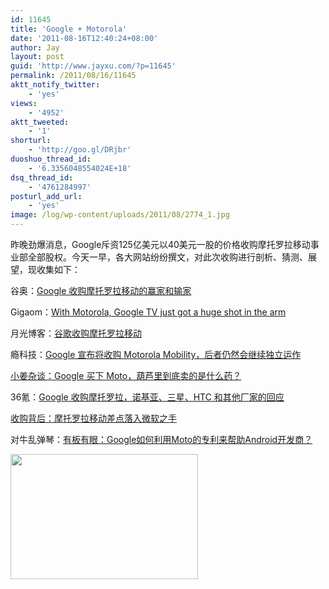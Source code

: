 ```yaml
---
id: 11645
title: 'Google + Motorola'
date: '2011-08-16T12:40:24+08:00'
author: Jay
layout: post
guid: 'http://www.jayxu.com/?p=11645'
permalink: /2011/08/16/11645
aktt_notify_twitter:
    - 'yes'
views:
    - '4952'
aktt_tweeted:
    - '1'
shorturl:
    - 'http://goo.gl/DRjbr'
duoshuo_thread_id:
    - '6.3356048554024E+18'
dsq_thread_id:
    - '4761284997'
posturl_add_url:
    - 'yes'
image: /log/wp-content/uploads/2011/08/2774_1.jpg
---
```


<p>昨晚劲爆消息，Google斥资125亿美元以40美元一股的价格收购摩托罗拉移动事业部全部股权。今天一早，各大网站纷纷撰文，对此次收购进行剖析、猜测、展望，现收集如下：</p>
<p>谷奥：<a href="http://www.guao.hk/posts/google-motorola-here-are-the-winners-and-losers.html" target="_blank">Google 收购摩托罗拉移动的赢家和输家</a></p>
<p>Gigaom：<a href="http://gigaom.com/video/google-tv-motorola/?utm_source=feedburner&amp;utm_medium=feed&amp;utm_campaign=Feed%3A+OmMalik+%28GigaOM%3A+Tech%29" target="_blank">With Motorola, Google TV just got a huge shot in the arm</a></p>
<p>月光博客：<a href="http://www.williamlong.info/archives/2774.html" target="_blank">谷歌收购摩托罗拉移动</a></p>
<p>瘾科技：<a href="http://cn.engadget.com/2011/08/15/google-acquiring-motorola-mobility/" target="_blank">Google 宣布将收购 Motorola Mobility，后者仍然会继续独立运作</a></p>
<p><a href="http://cn.engadget.com/2011/08/15/on-googles-motorola-mobility-acquisition/" target="_blank">小姜杂谈：Google 买下 Moto，葫芦里到底卖的是什么药？</a></p>
<p>36氪：<a href="http://www.36kr.com/p/40321.html" target="_blank">Google 收购摩托罗拉，诺基亚、三星、HTC 和其他厂家的回应</a></p>
<p><a href="http://www.36kr.com/p/40305.html" target="_blank">收购背后：摩托罗拉移动差点落入微软之手</a></p>
<p>对牛乱弹琴：<a href="http://blog.donews.com/keso/archive/2011/08/16/1583725.aspx" target="_blank">有板有眼：Google如何利用Moto的专利来帮助Android开发商？</a></p>
<p><a href="http://www.jayxu.com/log/wp-content/uploads/2011/08/2774_1.jpg"><img alt="" class="alignnone size-full wp-image-11647" height="200" src="http://www.jayxu.com/log/wp-content/uploads/2011/08/2774_1.jpg" title="2774_1" width="300" /></a></p>
